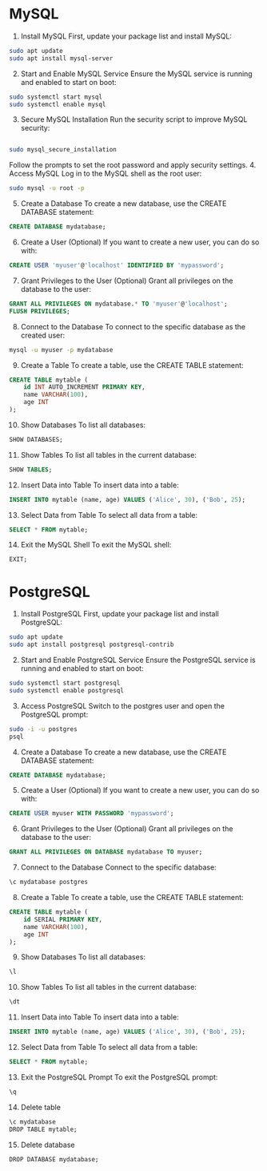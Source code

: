 # MySQL
1. Install MySQL
First, update your package list and install MySQL:

```bash
sudo apt update
sudo apt install mysql-server
```
2. Start and Enable MySQL Service
Ensure the MySQL service is running and enabled to start on boot:

```bash
sudo systemctl start mysql
sudo systemctl enable mysql
```
3. Secure MySQL Installation
Run the security script to improve MySQL security:
```bash

sudo mysql_secure_installation
```
Follow the prompts to set the root password and apply security settings.
4. Access MySQL
Log in to the MySQL shell as the root user:

```bash
sudo mysql -u root -p
```
5. Create a Database
To create a new database, use the CREATE DATABASE statement:

```sql
CREATE DATABASE mydatabase;
```
6. Create a User (Optional)
If you want to create a new user, you can do so with:

```sql
CREATE USER 'myuser'@'localhost' IDENTIFIED BY 'mypassword';
```
7. Grant Privileges to the User (Optional)
Grant all privileges on the database to the user:

```sql
GRANT ALL PRIVILEGES ON mydatabase.* TO 'myuser'@'localhost';
FLUSH PRIVILEGES;
```
8. Connect to the Database
To connect to the specific database as the created user:

```bash
mysql -u myuser -p mydatabase
```
9. Create a Table
To create a table, use the CREATE TABLE statement:

```sql
CREATE TABLE mytable (
    id INT AUTO_INCREMENT PRIMARY KEY,
    name VARCHAR(100),
    age INT
);
```
10. Show Databases
To list all databases:

```sql
SHOW DATABASES;
```
11. Show Tables
To list all tables in the current database:

```sql
SHOW TABLES;
```
12. Insert Data into Table
To insert data into a table:

```sql
INSERT INTO mytable (name, age) VALUES ('Alice', 30), ('Bob', 25);
```
13. Select Data from Table
To select all data from a table:

```sql
SELECT * FROM mytable;
```
14. Exit the MySQL Shell
To exit the MySQL shell:

```sql
EXIT;
```

# PostgreSQL
1. Install PostgreSQL
First, update your package list and install PostgreSQL:

```bash
sudo apt update
sudo apt install postgresql postgresql-contrib
```
2. Start and Enable PostgreSQL Service
Ensure the PostgreSQL service is running and enabled to start on boot:

```bash
sudo systemctl start postgresql
sudo systemctl enable postgresql
```
3. Access PostgreSQL
Switch to the postgres user and open the PostgreSQL prompt:

```bash
sudo -i -u postgres
psql
```
4. Create a Database
To create a new database, use the CREATE DATABASE statement:

```sql
CREATE DATABASE mydatabase;
```
5. Create a User (Optional)
If you want to create a new user, you can do so with:

```sql
CREATE USER myuser WITH PASSWORD 'mypassword';
```
6. Grant Privileges to the User (Optional)
Grant all privileges on the database to the user:

```sql
GRANT ALL PRIVILEGES ON DATABASE mydatabase TO myuser;
```
7. Connect to the Database
Connect to the specific database:

```bash
\c mydatabase postgres
```
8. Create a Table
To create a table, use the CREATE TABLE statement:

```sql
CREATE TABLE mytable (
    id SERIAL PRIMARY KEY,
    name VARCHAR(100),
    age INT
);
```
9. Show Databases
To list all databases:

```sql
\l
```
10. Show Tables
To list all tables in the current database:

```sql
\dt
```
11. Insert Data into Table
To insert data into a table:

```sql
INSERT INTO mytable (name, age) VALUES ('Alice', 30), ('Bob', 25);
```
12. Select Data from Table
To select all data from a table:

```sql
SELECT * FROM mytable;
```
13. Exit the PostgreSQL Prompt
To exit the PostgreSQL prompt:

```sql
\q
```
14. Delete table
```css
\c mydatabase
DROP TABLE mytable;
```
15. Delete database
```css
DROP DATABASE mydatabase;
```
